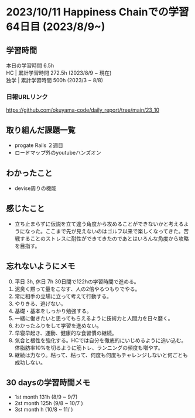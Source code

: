 # 2023/10/11 Happiness Chainでの学習64日目 (2023/8/9~)

## 学習時間
本日の学習時間 6.5h　 <br>
HC | 累計学習時間 272.5h (2023/8/9 ~ 現在) <br>
独学 | 累計学習時間 500h (2023/3 ~ 8/8)

### 日報URLリンク
https://github.com/okuyama-code/daily_report/tree/main/23_10

## 取り組んだ課題一覧
- progate Rails ２週目
- ロードマップ外のyoutubeハンズオン

## わかったこと
- devise周りの機能

## 感じたこと
- 立ち止まらずに仮説を立て違う角度から攻めることができないかと考えるようになった。ここまで先が見えないのはゴルフ以来で楽しくなってきた。苦戦することのストレスに耐性ができてきたのであとはいろんな角度から攻略を目指す。

## 忘れないようにメモ
0. 平日 3h, 休日 7h  30日間で122hの学習時間で進める。
1. 泥臭く黙って量をこなす、人の2倍やるつもりでやる。
2. 常に相手の立場に立って考えて行動する。
3. やりきる、逃げない。
4. 基礎・基本をしっかり勉強する。
5. 一緒に働きたいと思ってもらえるように技術力と人間力を日々磨く。
6. わかったふりをして学習を進めない。
7. 早寝早起き、運動、健康的な食習慣の継続。
8. 気合と根性を強化する。HCでは自分を徹底的にいじめるように追い込む。体脂肪率10%を切るように筋トレ、ランニングの頻度も増やす。
9. 継続は力なり。粘って、粘って、何度も何度もチャレンジしないと何ごとも成功しない。

## 30 daysの学習時間メモ
- 1st month  131h (8/9 ~ 9/7)
- 2st month  125h (9/8 ~ 10/7 )
- 3st month     h (10/8 ~ 11/ )
